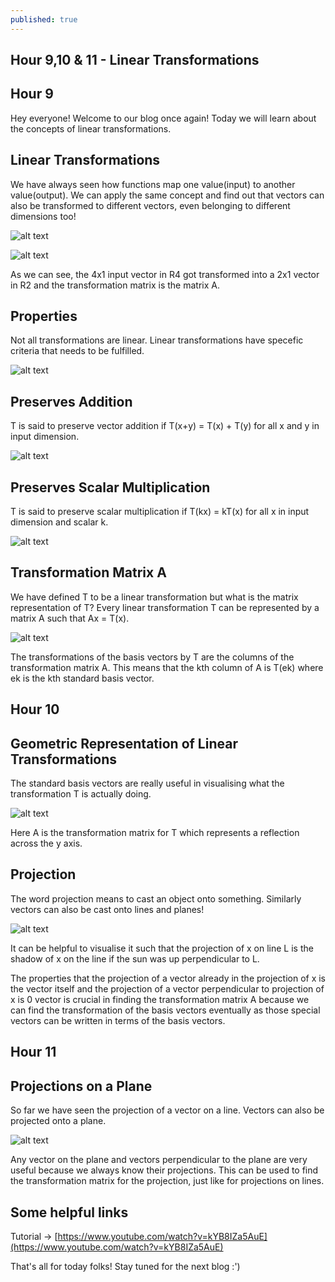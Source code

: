 ```yaml
---
published: true
---
```

## Hour 9,10 & 11 - Linear Transformations

## Hour 9 

Hey everyone! Welcome to our blog once again! Today we will learn about the concepts of linear transformations.

## Linear Transformations

 We have always seen how functions map one value(input) to another value(output). We can apply the same concept and find out that vectors can also be transformed to different vectors, even belonging to different dimensions too!
 
 ![alt text](https://github.com/nilu-24/nilu-24.github.io/blob/master/_posts/9-11.001.jpeg?raw=true) 
 
  ![alt text](https://github.com/nilu-24/nilu-24.github.io/blob/master/_posts/9-11.002.jpeg?raw=true) 

As we can see, the 4x1 input vector in R4 got transformed into a 2x1 vector in R2 and the transformation matrix is the matrix A.

## Properties

Not all transformations are linear. Linear transformations have specefic criteria that needs to be fulfilled.

 ![alt text](https://github.com/nilu-24/nilu-24.github.io/blob/master/_posts/9-11.003.jpeg?raw=true) 

## Preserves Addition

T is said to preserve vector addition if T(x+y) = T(x) + T(y) for all x and y in input dimension.

 ![alt text](https://github.com/nilu-24/nilu-24.github.io/blob/master/_posts/9-11.004.jpeg?raw=true) 
 
## Preserves Scalar Multiplication

T is said to preserve scalar multiplication if T(kx) = kT(x) for all x in input dimension and scalar k.

 ![alt text](https://github.com/nilu-24/nilu-24.github.io/blob/master/_posts/9-11.005.jpeg?raw=true) 
 
 
## Transformation Matrix A

We have defined T to be a linear transformation but what is the matrix representation of T? Every linear transformation T can be represented by a matrix A such that Ax = T(x).

 ![alt text](https://github.com/nilu-24/nilu-24.github.io/blob/master/_posts/9-11.006.jpeg?raw=true) 

The transformations of the basis vectors by T are the columns of the transformation matrix A. This means that the kth column of A is T(ek) where ek is the kth standard basis vector.

## Hour 10

## Geometric Representation of Linear Transformations

The standard basis vectors are really useful in visualising what the transformation T is actually doing. 

 ![alt text](https://github.com/nilu-24/nilu-24.github.io/blob/master/_posts/9-11.007.jpeg?raw=true) 
 
 Here A is the transformation matrix for T which represents a reflection across the y axis.
 
 ## Projection
 
 The word projection means to cast an object onto something. Similarly vectors can also be cast onto lines and planes!
 
  ![alt text](https://github.com/nilu-24/nilu-24.github.io/blob/master/_posts/9-11.008.jpeg?raw=true) 

It can be helpful to visualise it such that the projection of x on line L is the shadow of x on the line if the sun was up perpendicular to L. 

The properties that the projection of a vector already in the projection of x is the vector itself and the projection of a vector perpendicular to projection of x is 0 vector is crucial in finding the transformation matrix A because we can find the transformation of the basis vectors eventually as those special vectors can be written in terms of the basis vectors.

## Hour 11

## Projections on a Plane

So far we have seen the projection of a vector on a line. Vectors can also be projected onto a plane.

 ![alt text](https://github.com/nilu-24/nilu-24.github.io/blob/master/_posts/9-11.009.jpeg?raw=true) 
 
Any vector on the plane and vectors perpendicular to the plane are very useful because we always know their projections. This can be used to find the transformation matrix for the projection, just like for projections on lines.


## Some helpful links

Tutorial -> [https://www.youtube.com/watch?v=kYB8IZa5AuE](https://www.youtube.com/watch?v=kYB8IZa5AuE)

That's all for today folks! Stay tuned for the next blog :')
